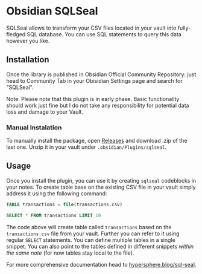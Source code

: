 # Obsidian SQLSeal

SQLSeal allows to transform your CSV files located in your vault into fully-fledged SQL database. You can use SQL statements to query this data however you like.

## Installation
Once the library is published in Obsidian Official Community Repository: just head to Community Tab in your Obisidian Settings page and search for "SQLSeal".

Note: Please note that this plugin is in early phase. Basic functionality should work just fine but I do not take any responsibility for potential data loss and damage to your Vault.

### Manual Instalation
To manually install the package, open [Releases](https://github.com/h-sphere/sql-seal/releases) and download .zip of the last one. Unzip it in your vault under `.obsidian/Plugins/sqlseal`.


## Usage
Once you install the plugin, you can use it by creating `sqlseal` codeblocks in your notes. To create table base on the existing CSV file in your vault simply address it using the following command:

```sql
TABLE transactions = file(transactions.csv)

SELECT * FROM transactions LIMIT 10
```

The code above will create table called `transactions` based on the `transactions.csv` file from your vault. Further you can refer to it using regular `SELECT` statements.
You can define multiple tables in a single snippet. You can also point to the tables defined in different snippets *within the same note* (for now tables stay local to the file).

For more comprehensive documentation head to [hypersphere.blog/sql-seal](https://hypersphere.blog/sql-seal).

